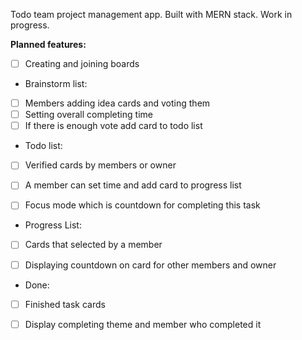 Todo team project management app. Built with MERN stack. Work in progress.

**Planned features:**

- [ ] Creating and joining boards

- Brainstorm list:
- [ ] Members adding idea cards and voting them
- [ ] Setting overall completing time
- [ ] If there is enough vote add card to todo list
- Todo list:

- [ ] Verified cards by members or owner

- [ ] A member can set time and add card to progress list

- [ ] Focus mode which is countdown for completing this task

- Progress List:

- [ ] Cards that selected by a member

- [ ] Displaying countdown on card for other members and owner

- Done:

- [ ] Finished task cards

- [ ] Display completing theme and member who completed it
